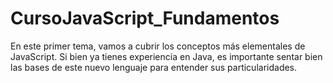 # CursoJavaScript_Fundamentos
En este primer tema, vamos a cubrir los conceptos más elementales de JavaScript. Si bien ya tienes experiencia en Java, es importante sentar bien las bases de este nuevo lenguaje para entender sus particularidades.
